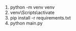 1. python -m venv venv
2. venv\Scripts\activate
3. pip install -r requirements.txt
4. python main.py